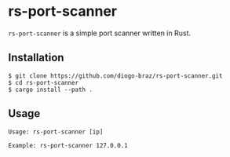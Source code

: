 rs-port-scanner
======

`rs-port-scanner` is a simple port scanner written in Rust.

## Installation

```console
$ git clone https://github.com/diogo-braz/rs-port-scanner.git
$ cd rs-port-scanner
$ cargo install --path .
```

## Usage

```
Usage: rs-port-scanner [ip]

Example: rs-port-scanner 127.0.0.1
```